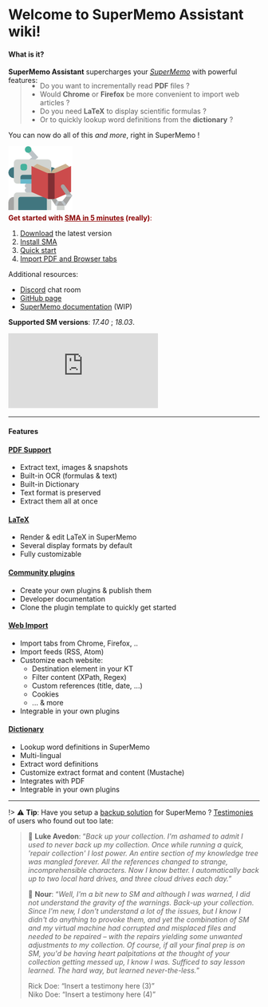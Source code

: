 <script>
const siema = new Siema({
	selector: '.siema',
	duration: 250,
	loop: true,
});

setInterval(() => siema.next(), 5000);
</script>

# Welcome to SuperMemo Assistant wiki!

#### What is it?

**SuperMemo Assistant** supercharges your [*SuperMemo*](https://super-memo.com/supermemo18.html) with powerful features:

<div class="pure-g" style="margin-top: -20px;">
  <div class="pure-u-1 pure-u-smd-3-4">
    <blockquote>
      <ul>
        <li>Do you want to incrementally read <strong>PDF</strong> files ?</li>
    	<li>Would <strong>Chrome</strong> or <strong>Firefox</strong> be more convenient to import web articles ?</li>
    	<li>Do you need <strong>LaTeX</strong> to display scientific formulas ?</li>
    	<li>Or to quickly lookup word definitions from the <strong>dictionary</strong> ?</li>
      </ul>
    </blockquote>
    <p>You can now do all of this <em>and more</em>, right in SuperMemo !</p>
  </div>
  <div class="pure-u-1 pure-u-smd-1-4">
    <img src="content/images/icons/robot-128.png" style="margin: auto;" />
  </div>
</div>

<div class="pure-g" style="margin-top: -10px;">
  <div class="pure-u-1 pure-u-smd-13-24">
    <p style="color: darkred;"><strong>Get started with <u>SMA in 5 minutes</u> (really)</strong>:</p>
	<ol>
      <li><a href="https://github.com/supermemo/SuperMemoAssistant/releases/latest/" target="_blank" rel="noopener">Download</a> the latest version</li>
      <li><a href="#/qs-installation">Install SMA</a></li>
      <li><a href="#/qs-using-sma">Quick start</a></li>
      <li><a href="#/qs-using-sma#sma-102">Import PDF and Browser tabs</a></li>
	</ol>
	<p>Additional resources:</p>
	<ul>
      <li><a href="https://discord.gg/vUQhqCT" target="_blank" rel="noopener">Discord</a> chat room</li>
      <li><a href="https://github.com/SuperMemo/" target="_blank" rel="noopener">GitHub page</a></li>
      <li><a href="https://www.supermemo.wiki" target="_blank" rel="noopener">SuperMemo documentation</a> (WIP)</li>
	</ul>
    <p id="supported-versions"><strong>Supported SM versions</strong>: <em>17.40</em> ; <em>18.03</em>.</p>
  </div>
  <div class="pure-u-1 pure-u-smd-11-24">
	<div class="youtube-container">
      <iframe src="https://www.youtube.com/embed/bZ-F7v_wWg8?start=622" class="youtube-video" frameborder="0" allowfullscreen></iframe>
	</div>
  </div>
</div>

<hr />

#### Features

<div class="pure-g">
  <div class="pure-u-1 pure-u-smd-1-2 ph-4">
    <div class="card">
      <h4><a href="plugin-pdf">PDF Support</a></h4>
	  <ul>
	  <li>Extract text, images & snapshots</li>
	  <li>Built-in OCR (formulas & text)</li>
	  <li>Built-in Dictionary</li>
	  <li>Text format is preserved</li>
	  <li>Extract them all at once</p>
	  <ul>
    </div>
    <div class="card">
      <h4><a href="plugin-LaTeX">LaTeX</a></h4>
	  <ul>
	    <li>Render & edit LaTeX in SuperMemo</li>
	    <li>Several display formats by default</li>
	    <li>Fully customizable</li>
	  </ul>
    </div>
    <div class="card">
      <h4><a href="#">Community plugins</a></h4>
	  <ul>
	    <li>Create your own plugins & publish them</li>
	    <li>Developer documentation</li>
	    <li>Clone the plugin template to quickly get started</li>
	  </ul>
    </div>
  </div>
  <div class="pure-u-1 pure-u-smd-1-2 ph-4">
    <div class="card">
      <h4><a href="plugin-Import">Web Import</a></h4>
	  <ul>
	    <li>Import tabs from Chrome, Firefox, ..</li>
	    <li>Import feeds (RSS, Atom)</li>
	    <li>Customize each website:
		  <ul>
		    <li>Destination element in your KT</li>
		    <li>Filter content (XPath, Regex)</li>
		    <li>Custom references (title, date, ...)</li>
		    <li>Cookies</li>
		    <li>... & more</li>
		  </ul>
		</li>
		<li>Integrable in your own plugins</li>
	  </ul>
    </div>
    <div class="card">
      <h4><a href="plugin-Dictionary">Dictionary</a></h4>
	  <ul>
	    <li>Lookup word definitions in SuperMemo</li>
	    <li>Multi-lingual</li>
	    <li>Extract word definitions</li>
		<li>Customize extract format and content (Mustache)</li>
	    <li>Integrates with PDF</li>
		<li>Integrable in your own plugins</li>
	  </ul>
    </div>
  </div>
</div>

<hr/>

!> ⚠️ **Tip**: Have you setup a [backup solution](qs-backup-setup.md) for SuperMemo ? [Testimonies](qs-backup-setup.md#testimonies) of users who found out too late:

<blockquote class="siema siema-blockquote">
  <div><p>💬 <strong>Luke Avedon</strong>: “<em>Back up your collection.  I'm ashamed to admit I used to never back up my collection.  Once while running a quick, 'repair collection' I lost power.  An entire section of my knowledge tree was mangled forever.  All the references changed to strange, incomprehensible characters.  Now I know better.  I automatically back up to two local hard drives, and three cloud drives each day.</em>”</p></div>
  <div><p>💬 <strong>Nour</strong>: “<em>Well, I'm a bit new to SM and although I was warned, I did not understand the gravity of the warnings. Back-up your collection. Since I'm new, I don't understand a lot of the issues, but I know I didn't do anything to provoke them, and yet the combination of SM and my virtual machine had corrupted and misplaced files and needed to be repaired – with the repairs yielding some unwanted adjustments to my collection. Of course, if all your final prep is on SM, you'd be having heart palpitations at the thought of your collection getting messed up, I know I was. Sufficed to say lesson learned. The hard way, but learned never-the-less.</em>”</p></div>
  <div>Rick Doe: “Insert a testimony here (3)”</div>
  <div>Niko Doe: “Insert a testimony here (4)”</div>
</blockquote>
